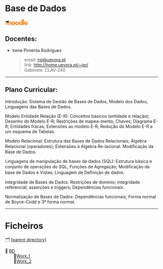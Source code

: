 # Base de Dados 
[ <img width="75px" src="https://github.com/GBarradas/GBarradas/blob/main/img/moodle.png?raw=true">](https://www.moodle.uevora.pt/2122/course/view.php?id=259)
## Docentes:
- Irene Pimenta Rodrigues
  > email: [irp@uevora.pt](irp@uevora.pt)  
    link: [http://home.uevora.pt/~ipr/ ](http://home.uevora.pt/~ipr/ )   
    Gabinete: CLAV-240
    
---
## Plano Curricular:
<p> 
Introdução: Sistema de Gestão de Bases de Dados, Modelo dos Dados, Linguagens das Bases de Dados. </p>
<p>Modelo Entidade Relação (E-R): Conceitos básicos (entidade e relação); Desenho do Modelo E-R; Restrições de mapea-mento; Chaves; Diagrama E-R; Entidades fracas; Extensões ao modelo E-R; Redução do Modelo E-R a um esquema de Tabelas.</p> 
<p>Modelo Relacional: Estrutura das Bases de Dados Relacionais; Álgebra Relacional (operadores); Extensões à Álgebra Re-lacional. Modiﬁcação da Base de Dados.</p>
<p>Linguagens de manipulação de bases de dados (SQL): Estrutura básica e conjunto de operações do SQL; Funções de Agregação; Modiﬁcação da base de Dados e Vistas; Linguagem de Deﬁnição de dados.</p>
<p>Integridade de Bases de Dados: Restrições de domínio; integridade referencial; asserções e triggers; Dependências funcionais.  </p>
<p>Normalização de Bases de Dados: Dependências funcionais; Forma normal de Boyce-Codd e 3ª forma normal.</p>  

---  

# Ficheiros  

🗂 [[parent directory]](..)  

📂 [BD]()   
&emsp;&emsp;🔗[Work_1](../../BD_Work_1/)  
&emsp;&emsp;🔗[Work_2](../../BD_Work_2/)   
<style>
     .red{
         color: red;
     }
    .markdown-body blockquote {
        background:rgb(140 143 147 / 17%);
        padding: 0 1em;
        padding: 0 1em;
        color: #000000;
        border-left: 0.25em solid #007fff;
    }   
 </style>
